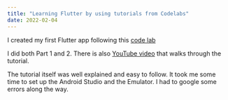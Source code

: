 ```yaml
---
title: "Learning Flutter by using tutorials from Codelabs"
date: 2022-02-04
---
```

I created my first Flutter app following this [code lab](https://codelabs.developers.google.com/codelabs/first-flutter-app-pt1/#0)

I did both Part 1 and 2. There is also [YouTube video](https://www.youtube.com/watch?v=Z6KZ3cTGBWw&list=PLjxrf2q8roU3wk7CDw4RfV3mEwOJbjx1k&index=3) that walks through the tutorial.


The tutorial itself was well explained and easy to follow. It took me some time to set up the Android Studio and the Emulator. 
I had to google some errors along the way.

